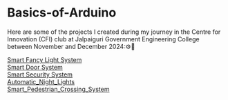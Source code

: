 # Basics-of-Arduino

Here are some of the projects I created during my journey in the Centre for Innovation (CFI) club at Jalpaiguri Government Engineering College between November and December 2024:⚙️💫

[Smart Fancy Light System](https://www.tinkercad.com/things/chIKX2D7rz3-ledintenchange) <br>
[Smart Door System](https://www.tinkercad.com/things/36uR4dzKx6t-smartdoorsystem) <br>
[Smart Security System](https://www.tinkercad.com/things/ljVSVwAluHr-smartsecuritysystem) <br>
[Automatic_Night_Lights](https://www.tinkercad.com/things/330g9nByrf1-automaticnightlights) <br>
[Smart_Pedestrian_Crossing_System](https://www.tinkercad.com/things/2Gd8XjOFdgt-smartpedestriancrossingsystem)
